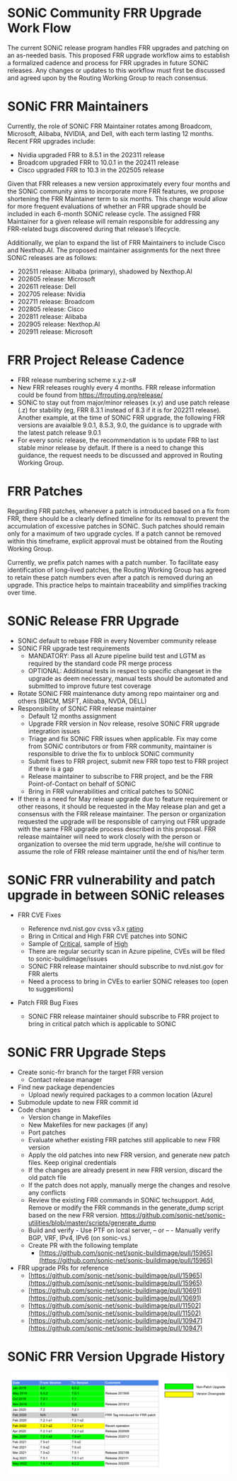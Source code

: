 # **SONiC Community FRR Upgrade Work Flow**

The current SONiC release program handles FRR upgrades and patching on an as-needed basis. This proposed FRR upgrade workflow aims to establish a formalized cadence and process for FRR upgrades in future SONiC releases. Any changes or updates to this workflow must first be discussed and agreed upon by the Routing Working Group to reach consensus.

# SONiC FRR Maintainers
Currently, the role of SONiC FRR Maintainer rotates among Broadcom, Microsoft, Alibaba, NVIDIA, and Dell, with each term lasting 12 months. Recent FRR upgrades include:

* Nvidia upgraded FRR to 8.5.1 in the 202311 release
* Broadcom upgraded FRR to 10.0.1 in the 202411 release
* Cisco upgraded FRR to 10.3 in the 202505 release

Given that FRR releases a new version approximately every four months and the SONiC community aims to incorporate more FRR features, we propose shortening the FRR Maintainer term to six months. This change would allow for more frequent evaluations of whether an FRR upgrade should be included in each 6-month SONiC release cycle. The assigned FRR Maintainer for a given release will remain responsible for addressing any FRR-related bugs discovered during that release’s lifecycle.

Additionally, we plan to expand the list of FRR Maintainers to include Cisco and Nexthop.AI. The proposed maintainer assignments for the next three SONiC releases are as follows:

* 202511 release: Alibaba (primary), shadowed by Nexthop.AI
* 202605 release: Microsoft
* 202611 release: Dell
* 202705 release: Nvidia
* 202711 release: Broadcom
* 202805 release: Cisco
* 202811 release: Alibaba
* 202905 release: Nexthop.AI
* 202911 release: Microsoft

# FRR Project Release Cadence
-  FRR release numbering scheme x.y.z-s#
-  New FRR releases roughly every 4 months. FRR release information could be found from https://frrouting.org/release/
-  SONiC to stay out from major/minor releases (x.y) and use patch release (.z) for stability (eg, FRR 8.3.1 instead of 8.3 if it is for 202211 release). Another example, at the time of SONiC FRR upgrade, the following FRR versions are avaialble 9.0.1, 8.5.3, 9.0, the guidance is to upgrade with the latest patch release 9.0.1
-  For every sonic release, the recommendation is to update FRR to last stable minor release by default. If there is a need to change this guidance, the request needs to be discussed and approved in Routing Working Group.

# FRR Patches
Regarding FRR patches, whenever a patch is introduced based on a fix from FRR, there should be a clearly defined timeline for its removal to prevent the accumulation of excessive patches in SONiC. Such patches should remain only for a maximum of two upgrade cycles. If a patch cannot be removed within this timeframe, explicit approval must be obtained from the Routing Working Group.

Currently, we prefix patch names with a patch number. To facilitate easy identification of long-lived patches, the Routing Working Group has agreed to retain these patch numbers even after a patch is removed during an upgrade. This practice helps to maintain traceability and simplifies tracking over time.


# SONiC Release FRR Upgrade
-   SONiC default to rebase FRR in every November community release
-   SONiC FRR upgrade test requirements
	-   MANDATORY: Pass all Azure pipeline build test and LGTM as required by the standard code PR merge process
  	-   OPTIONAL: Additional tests in respect to specific changeset in the upgrade as deem necessary, manual tests should be automated and submitted to improve future test coverage
-   Rotate SONiC FRR maintenance duty among repo maintainer org and others (BRCM, MSFT, Alibaba, NVDA, DELL)
-   Responsibility of SONiC FRR release maintainer
	-   Default 12 months assignment
	-   Upgrade FRR version in Nov release, resolve SONiC FRR upgrade integration issues
	-   Triage and fix SONiC FRR issues when applicable. Fix may come from SONiC contributors or from FRR community, maintainer is responsible to drive the fix to unblock SONiC community
	-   Submit fixes to FRR project, submit new FRR topo test to FRR project if there is a gap
	-   Release maintainer to subscribe to FRR project, and be the FRR Point-of-Contact on behalf of SONiC
	-   Bring in FRR vulnerabilities and critical patches to SONiC
  -   If there is a need for May release upgrade due to feature requirement or other reasons, it should be requested in the May release plan and get a consensus with the FRR release maintainer. The person or organization requested the upgrade will be responsible of carrying out FRR upgrade with the same FRR upgrade process described in this proposal. FRR release maintainer will need to work closely with the person or organization to oversee the mid term upgrade, he/she will continue to assume the role of FRR release maintainer until the end of his/her term

# SONiC FRR vulnerability and patch upgrade in between SONiC releases

-   FRR CVE Fixes
	-   Reference nvd.nist.gov cvss v3.x [rating](https://nvd.nist.gov/vuln-metrics/cvss#)
	-   Bring in Critical and High FRR CVE patches into SONiC
	-   Sample of [Critical](https://nvd.nist.gov/vuln/search/results?form_type=Advanced&results_type=overview&search_type=all&isCpeNameSearch=false&cpe_vendor=cpe%3A%2F%3Afrrouting&cpe_product=cpe%3A%2F%3A%3Afrrouting&cvss_version=3&cvss_v3_severity=CRITICAL), sample of [High](https://nvd.nist.gov/vuln/search/results?form_type=Advanced&results_type=overview&search_type=all&isCpeNameSearch=false&cpe_vendor=cpe%3A%2F%3Afrrouting&cpe_product=cpe%3A%2F%3A%3Afrrouting&cvss_version=3&cvss_v3_severity=HIGH)
	-   There are regular security scan in Azure pipeline, CVEs will be filed to sonic-buildimage/issues
	-   SONiC FRR release maintainer should subscribe to nvd.nist.gov for FRR alerts
	-   Need a process to bring in CVEs to earlier SONiC releases too (open to suggestions)

-   Patch FRR Bug Fixes
	-   SONiC FRR release maintainer should subscribe to FRR project to bring in critical patch which is applicable to SONiC

# SONiC FRR Upgrade Steps
-   Create sonic-frr branch for the target FRR version
	-   Contact release manager
-   Find new package dependencies
	-   Upload newly required packages to a common location (Azure)
-   Submodule update to new FRR commit id
-   Code changes
    -   Version change in Makefiles
    -   New Makefiles for new packages (if any)
    -   Port patches
	-   Evaluate whether existing FRR patches still applicable to new FRR version
	-   Apply the old patches into new FRR version, and generate new patch files. Keep original credentials
	-   If the changes are already present in new FRR version, discard the old patch file
	-   If the patch does not apply, manually merge the changes and resolve any conflicts
    -    Review the existing FRR commands in SONiC techsupport. Add, Remove or modify the FRR commands in the generate_dump script based on the new FRR version. https://github.com/sonic-net/sonic-utilities/blob/master/scripts/generate_dump
    -    Build and verify
	    -   Use PTF on local server, – or –
	    -   Manually verify BGP, VRF, IPv4, IPv6 (on sonic-vs.)
    -   Create PR with the following template
		- [https://github.com/sonic-net/sonic-buildimage/pull/15965](https://github.com/sonic-net/sonic-buildimage/pull/15965)
-   FRR upgrade PRs for reference
    - [https://github.com/sonic-net/sonic-buildimage/pull/15965](https://github.com/sonic-net/sonic-buildimage/pull/15965)
    - [https://github.com/sonic-net/sonic-buildimage/pull/10691](https://github.com/sonic-net/sonic-buildimage/pull/10691)
    - [https://github.com/sonic-net/sonic-buildimage/pull/11502](https://github.com/sonic-net/sonic-buildimage/pull/11502)
    - [https://github.com/sonic-net/sonic-buildimage/pull/10947](https://github.com/sonic-net/sonic-buildimage/pull/10947)

# SONiC FRR Version Upgrade History

<p align=center>
<img src="frr.png" alt="">
</p>
